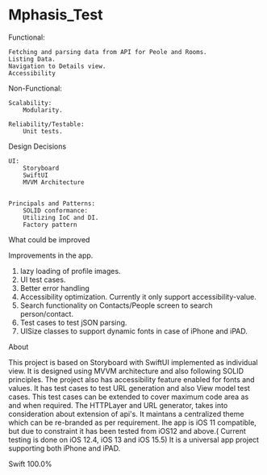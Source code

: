 # Mphasis_Test



Functional:

    Fetching and parsing data from API for Peole and Rooms.
    Listing Data.
    Navigation to Details view.
    Accessibility

Non-Functional:

    Scalability:
        Modularity.

    Reliability/Testable:
        Unit tests.

Design Decisions

    UI:
        Storyboard
        SwiftUI
        MVVM Architecture
        

    Principals and Patterns:
        SOLID conformance:
        Utilizing IoC and DI.
        Factory pattern



What could be improved


Improvements in the app.

1) lazy loading of profile images.
2) UI test cases.
3) Better error handling
4) Accessibility optimization. Currently it only support accessibility-value.
5) Search functionality on Contacts/People screen to search person/contact. 
6) Test cases to test jSON parsing. 
7) UISize classes to support dynamic fonts in case of iPhone and iPAD.



About


This project is based on Storyboard with SwiftUI implemented as individual view.
It is designed using MVVM architecture and also following SOLID principles.
The project also has accessibility feature enabled for fonts and values.
It has test cases to test URL generation and also View model test cases. This test cases can be extended to cover maximum code area as and when required.
The HTTPLayer and URL generator, takes into consideration about extension of api's.
It maintans a centralized theme which can be re-branded as per requirement.
Ihe app is iOS 11 compatible, but due to constraint it has been tested from iOS12 and above.( Current testing is done on iOS 12.4, iOS 13 and iOS 15.5)
It is a universal app project supporting both iPhone and iPAD.

Swift 100.0% 







